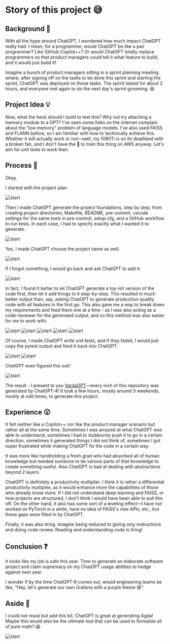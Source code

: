 # Story of this project 😅

## Background 🤔

With all the hype around ChatGPT, I wondered how much impact ChatGPT really had.
I mean, for a programmer, would ChatGPT be like a pair programmer? Like GitHub
Copilot++? Or would ChatGPT totally replace programmers so that product managers
could tell it what feature to build, and it would just build it!

Imagine a bunch of product managers sitting in a sprint planning meeting where,
after signing off on the tasks to be done this sprint and starting the sprint,
ChatGPT was deployed on those tasks. The sprint lasted for about 2 hours, and
everyone met again to do the next day's sprint grooming. 😆

## Project Idea 💡

Now, what the heck should I build to test this? Why not try attaching a memory
module to a GPT? I've seen some folks on the internet complain about the "low
memory" problem of language models. I've also used FAISS and FLANN before, so I
am familiar with how to technically achieve this. Whether it will actually work
or not—well, my 1080Ti is on its deathbed with a broken fan, and I don't have
the 💸 to train this thing on AWS anyway. Let's aim for unit tests to work then.

## Process 🏃

Okay.

I started with the project plan:

![start](./assets/1.png)

Then I made ChatGPT generate the project foundations, step by step, from
creating project directories, Makefile, README, pre-commit, vscode settings for
the same tools in pre-commit, setup.cfg, and a GitHub workflow to run tests. In
each case, I had to specify exactly what I wanted it to generate.

![start](./assets/2.png)

Yes, I made ChatGPT choose the project name as well.

![start](./assets/3.png)

If I forgot something, I would go back and ask ChatGPT to add it:

![start](./assets/4.png)

In fact, I found it better to let ChatGPT generate a toy-ish version of the code
first, then let it add things to it step-by-step. This resulted in much better
output than, say, asking ChatGPT to generate production-quality code with all
features in the first go. This also gave me a way to break down my requirements
and feed them one at a time - as I was also acting as a code-reviewer for the
generated output, and so this method was also easier for me to work with.

![start](./assets/5.png) ![start](./assets/6.png) ![start](./assets/7.png)
![start](./assets/8.png) ![start](./assets/9.png)

Of course, I made ChatGPT write unit tests, and if they failed, I would just
copy the pytest output and feed it back into ChatGPT.

![start](./assets/10.png) ![start](./assets/11.png)

ChatGPT even figured this out!:

![start](./assets/12.png)

The result - I present to you
[VardaGPT](https://github.com/ixaxaar/vardagpt)—every inch of this repository
was generated by ChatGPT-4! It took a few hours, mostly around 3 weekends,
mostly at odd times, to generate this project.

## Experience 😮

It felt neither like a Copilot++ nor like the product manager scenario but
rather all at the same time. Sometimes I was amazed at what ChatGPT was able to
understand, sometimes I had to stubbornly push it to go in a certain direction,
sometimes it generated things I did not think of, sometimes I got super
frustrated while making ChatGPT fix the code in a certain way.

It was more like handholding a fresh grad who had absorbed all of human
knowledge but needed someone to tie various parts of that knowledge to create
something useful. Also ChatGPT is bad at dealing with abstractions beyond 2
layers.

ChatGPT is definitely a productivity multiplier. I think it is rather a
differential productivity multiplier, as it would enhance more the capabilities
of those who already know more. If I did not understand deep learning and FAISS,
or how projects are structured, I don't think I would have been able to pull
this off. On the other hand, it also has some sort of a leveling effect—I have
not worked on PyTorch in a while, have no idea of FAISS's new APIs, etc., but
these gaps were filled in by ChatGPT.

Finally, it was also tiring. Imagine being reduced to giving only instructions
and doing code review. Reading and understanding code is tiring!

## Conclusion ❓

It looks like my job is safe this year. Time to generate an elaborate software
project and claim supremacy on my ChatGPT usage abilities to hedge against next
year.

I wonder if by the time ChatGPT-6 comes out, would engineering teams be like,
"Hey, let's generate our own Grafana with a purple theme 😄".

## Aside 🦄

I could not resist but add this bit. ChatGPT is great at generating Agda! Maybe
this would also be the ultimate tool that can be used to formalize all of pure
math? 😱

![start](./assets/13.png)
